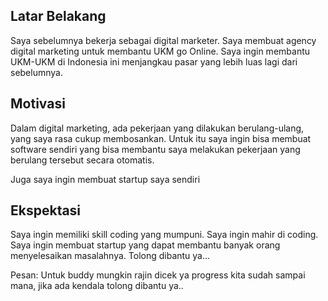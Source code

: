 [//]: # "Ceritakan sedikit tentang latar belakangmu seperti pendidikan terakhir atau pekerjaan sebelumnya"

## Latar Belakang

Saya sebelumnya bekerja sebagai digital marketer. Saya membuat agency digital marketing untuk membantu UKM go Online. Saya ingin membantu UKM-UKM di Indonesia ini menjangkau pasar yang lebih luas lagi dari sebelumnya.

[//]: # "Motivasi apa yang mendorongmu untuk ikut program coding bootcamp di Hacktiv8?"

## Motivasi

Dalam digital marketing, ada pekerjaan yang dilakukan berulang-ulang, yang saya rasa cukup membosankan. Untuk itu saya ingin bisa membuat software sendiri yang bisa membantu saya melakukan pekerjaan yang berulang tersebut secara otomatis.

Juga saya ingin membuat startup saya sendiri

[//]: # "Beri tahu kami, apa yang ingin kamu dapatkan di Hacktiv8 dan apa yang ingin kamu capai setelah lulus dari sini?"

## Ekspektasi

Saya ingin memiliki skill coding yang mumpuni. Saya ingin mahir di coding. Saya ingin membuat startup yang dapat membantu banyak orang menyelesaikan masalahnya. Tolong dibantu ya...

[//]: # "Apakah ada hal lain yang ingin disampaikan? Bila ada, kamu bebas untuk menuliskannya"

Pesan: Untuk buddy mungkin rajin dicek ya progress kita sudah sampai mana, jika ada kendala tolong dibantu ya..
